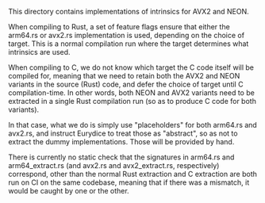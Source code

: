 This directory contains implementations of intrinsics for AVX2 and NEON.

When compiling to Rust, a set of feature flags ensure that either the arm64.rs
or avx2.rs implementation is used, depending on the choice of target. This is a
normal compilation run where the target determines what intrinsics are used.

When compiling to C, we do not know which target the C code itself will be
compiled for, meaning that we need to retain both the AVX2 and NEON variants in
the source (Rust) code, and defer the choice of target until C compilation-time.
In other words, both NEON and AVX2 variants need to be extracted in a single
Rust compilation run (so as to produce C code for both variants).

In that case, what we do is simply use "placeholders" for both arm64.rs and
avx2.rs, and instruct Eurydice to treat those as "abstract", so as not to
extract the dummy implementations. Those will be provided by hand.

There is currently no static check that the signatures in arm64.rs and
arm64_extract.rs (and avx2.rs and avx2_extract.rs, respectively) correspond,
other than the normal Rust extraction and C extraction are both run on CI on the
same codebase, meaning that if there was a mismatch, it would be caught by one
or the other.
